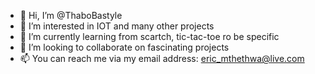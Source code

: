 - 👋 Hi, I’m @ThaboBastyle
- 👀 I’m interested in IOT and many other projects
- 🌱 I’m currently learning from scartch, tic-tac-toe ro be specific
- 💞️ I’m looking to collaborate on fascinating projects
- 📫 You can reach me via my email address: eric_mthethwa@live.com

<!---
ThaboBastyle/ThaboBastyle is a ✨ special ✨ repository because its `README.md` (this file) appears on your GitHub profile.
You can click the Preview link to take a look at your changes.
--->
